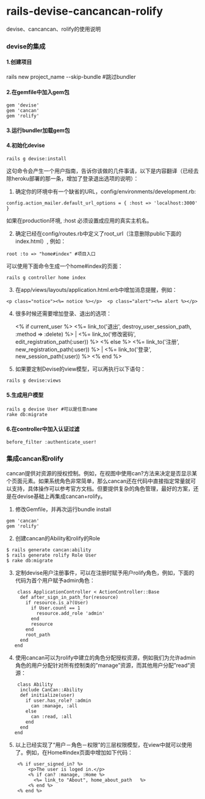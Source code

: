 # rails-devise-cancancan-rolify
devise、cancancan、rolify的使用说明

### devise的集成

#### 1.创建项目
rails new project_name --skip-bundle #跳过bundler

#### 2.在gemfile中加入gem包
~~~
gem 'devise'
gem 'cancan'
gem 'rolify'
~~~

#### 3.运行bundler加载gem包

#### 4.初始化devise
~~~
rails g devise:install
~~~

这句命令会产生一个用户指南，告诉你该做的几件事请，以下是内容翻译（已经去除heroku部署的那一条，增加了登录退出选项的说明）：

1) 确定你的环境中有一个缺省的URL，config/environments/development.rb:
~~~
config.action_mailer.default_url_options = { :host => 'localhost:3000' }
~~~
如果在production环境, :host 必须设置成应用的真实主机名。

2) 确定已经在config/routes.rb中定义了root_url（注意删除public下面的index.html）, 例如：
~~~
root :to => "home#index" #项目入口
~~~
可以使用下面命令生成一个home#index的页面：
~~~
rails g controller home index
~~~
3) 在app/views/layouts/application.html.erb中增加消息提醒，例如：
~~~
<p class="notice"><%= notice %></p>  <p class="alert"><%= alert %></p> 
~~~
4) 很多时候还需要增加登录、退出的选项：

    <% if current_user %>
      <%= link_to('退出', destroy_user_session_path, :method => :delete) %> |
      <%= link_to('修改密码', edit_registration_path(:user)) %>
    <% else %>
      <%= link_to('注册', new_registration_path(:user)) %> |
      <%= link_to('登录', new_session_path(:user)) %>
    <% end %><span></span>
5) 如果要定制Devise的view模型，可以再执行以下语句：
~~~
rails g devise:views
~~~
#### 5.生成用户模型
~~~
rails g devise User #可以是任意name
rake db:migrate
~~~
#### 6.在controller中加入认证过滤
~~~
before_filter :authenticate_user!
~~~
### 集成cancan和rolify

cancan提供对资源的授权控制。例如，在视图中使用can?方法来决定是否显示某个页面元素。如果系统角色非常简单，那么cancan还在代码中直接指定常量就可以支持，具体操作可以参考官方文档。但要提供复杂的角色管理，最好的方案，还是在devise基础上再集成cancan+rolify。

1. 修改Gemfile，并再次运行bundle install
~~~
gem 'cancan'
gem 'rolify'
~~~
2. 创建cancan的Ability和rolify的Role
~~~
$ rails generate cancan:ability
$ rails generate rolify Role User
$ rake db:migrate
~~~
3. 定制devise用户注册事件，可以在注册时赋予用户rolify角色，例如，下面的代码为首个用户赋予admin角色：
~~~
    class ApplicationController < ActionController::Base
     def after_sign_in_path_for(resource)
       if resource.is_a?(User)
         if User.count == 1
           resource.add_role 'admin'
         end
         resource
       end
       root_path
     end
   end
~~~
4. 使用cancan可以为rolify中建立的角色分配授权资源，例如我们为允许admin角色的用户分配针对所有控制类的”manage”资源，而其他用户分配”read”资源：
~~~
    class Ability
     include CanCan::Ability
     def initialize(user)
       if user.has_role? :admin
         can :manage, :all
       else
         can :read, :all
       end
     end
   end
~~~
5. 以上已经实现了“用户－角色－权限”的三层权限模型，在view中就可以使用了。例如，在Home#index页面中增加如下代码：
~~~
    <% if user_signed_in? %>
        <p>The user is loged in.</p>
        <% if can? :manage, :Home %>
          <%= link_to "About", home_about_path   %>
        <% end %>
    <% end %>
~~~
